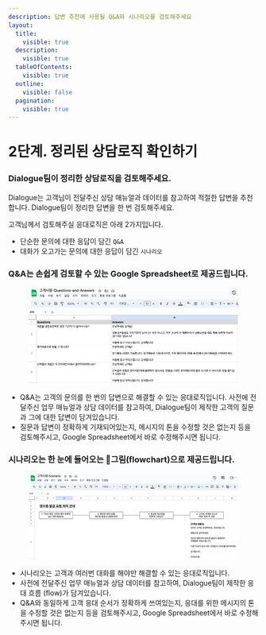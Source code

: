 ```yaml
---
description: 답변 추천에 사용될 Q&A와 시나리오를 검토해주세요
layout:
  title:
    visible: true
  description:
    visible: true
  tableOfContents:
    visible: true
  outline:
    visible: false
  pagination:
    visible: true
---
```


# 2단계. 정리된 상담로직 확인하기

### Dialogue팀이 정리한 상담로직을 검토해주세요.

Dialogue는 고객님이 전달주신 상담 매뉴얼과 데이터를 참고하여 적절한 답변을 추천합니다. Dialogue팀이 정리한 답변을 한 번 검토해주세요.

고객님께서 검토해주실 응대로직은 아래 2가지입니다.

* 단순한 문의에 대한 응답이 담긴 `Q&A`
* 대화가 오고가는 문의에 대한 응답이 담긴 `시나리오`

### Q\&A는 손쉽게 검토할 수 있는 Google Spreadsheet로 제공드립니다.

<figure><img src="../.gitbook/assets/asset-question-and-answer.png" alt=""><figcaption></figcaption></figure>

* Q\&A는 고객의 문의를 한 번의 답변으로 해결할 수 있는 응대로직입니다. 사전에 전달주신 업무 매뉴얼과 상담 데이터를 참고하여, Dialogue팀이 제작한 고객의 질문과 그에 대한 답변이 담겨있습니다.&#x20;
* 질문과 답변이 정확하게 기재되어있는지, 메시지의 톤을 수정할 것은 없는지 등을 검토해주시고, Google Spreadsheet에서 바로 수정해주시면 됩니다.

### 시나리오는 한 눈에 들어오는 그림(flowchart)으로 제공드립니다.

<figure><img src="../.gitbook/assets/asset-scenario.png" alt=""><figcaption></figcaption></figure>

* 시나리오는 고객과 여러번 대화를 해야만 해결할 수 있는 응대로직입니다.&#x20;
* 사전에 전달주신 업무 매뉴얼과 상담 데이터를 참고하여, Dialogue팀이 제작한 응대 흐름 (flow)가 담겨있습니다.&#x20;
* Q\&A와 동일하게 고객 응대 순서가 정확하게 쓰여있는지, 응대를 위한 메시지의 톤을 수정할 것은 없는지 등을 검토해주시고, Google Spreadsheet에서 바로 수정해주시면 됩니다.
